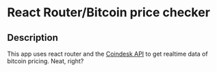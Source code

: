 # React Router/Bitcoin price checker 

## Description
This app uses react router and the [Coindesk API](https://api.coindesk.com/v1/bpi/currentprice/) to get realtime data of bitcoin pricing. Neat, right?